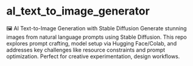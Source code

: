 # al_text_to_image_generator
🖼️ AI Text-to-Image Generation with Stable Diffusion Generate stunning images from natural language prompts using Stable Diffusion. This repo explores prompt crafting, model setup via Hugging Face/Colab, and addresses key challenges like resource constraints and prompt optimization. Perfect for creative experimentation, design workflows.
